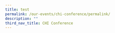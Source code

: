 ```yaml
---
title: test
permalink: /our-events/chi-conference/permalink/
description: ""
third_nav_title: CHI Conference
---
```

